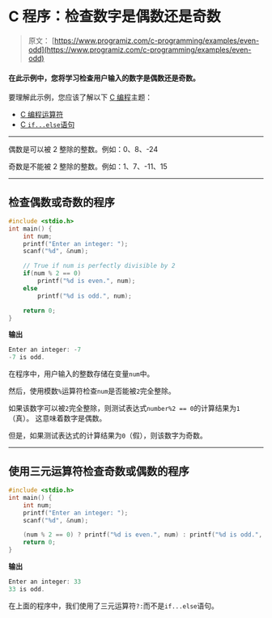 # C 程序：检查数字是偶数还是奇数

> 原文： [https://www.programiz.com/c-programming/examples/even-odd](https://www.programiz.com/c-programming/examples/even-odd)

#### 在此示例中，您将学习检查用户输入的数字是偶数还是奇数。

要理解此示例，您应该了解以下 [C 编程](/c-programming "C tutorial")主题：

*   [C 编程运算符](/c-programming/c-operators)
*   [C `if...else`语句](/c-programming/c-if-else-statement)

* * *

偶数是可以被 2 整除的整数。例如：0、8、-24

奇数是不能被 2 整除的整数。例如：1、7、-11、15

* * *

## 检查偶数或奇数的程序

```c
#include <stdio.h>
int main() {
    int num;
    printf("Enter an integer: ");
    scanf("%d", &num);

    // True if num is perfectly divisible by 2
    if(num % 2 == 0)
        printf("%d is even.", num);
    else
        printf("%d is odd.", num);

    return 0;
} 
```

**输出**

```c
Enter an integer: -7
-7 is odd. 
```

在程序中，用户输入的整数存储在变量`num`中。

然后，使用模数`%`运算符检查`num`是否能被`2`完全整除。

如果该数字可以被`2`完全整除，则测试表达式`number%2 == 0`的计算结果为`1`（真）。 这意味着数字是偶数。

但是，如果测试表达式的计算结果为`0`（假），则该数字为奇数。

* * *

## 使用三元运算符检查奇数或偶数的程序

```c
#include <stdio.h>
int main() {
    int num;
    printf("Enter an integer: ");
    scanf("%d", &num);

    (num % 2 == 0) ? printf("%d is even.", num) : printf("%d is odd.", num);
    return 0;
} 
```

**输出**

```c
Enter an integer: 33
33 is odd. 
```

在上面的程序中，我们使用了三元运算符`?:`而不是`if...else`语句。